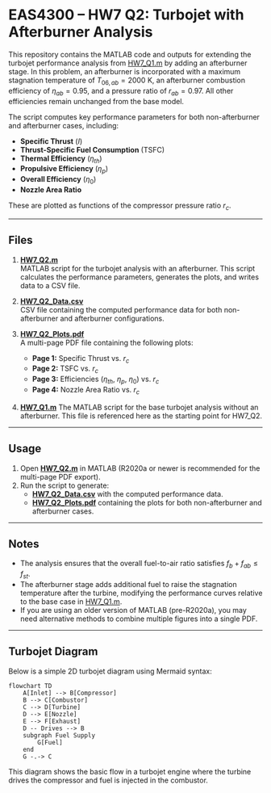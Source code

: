# EAS4300 – HW7 Q2: Turbojet with Afterburner Analysis

This repository contains the MATLAB code and outputs for extending the turbojet performance analysis from [HW7_Q1.m](../HW7_Q1/HW7_Q1.m) by adding an afterburner stage. In this problem, an afterburner is incorporated with a maximum stagnation temperature of $T_{06,ab} = 2000$ K, an afterburner combustion efficiency of $\eta_{ab} = 0.95$, and a pressure ratio of $r_{ab} = 0.97$. All other efficiencies remain unchanged from the base model.

The script computes key performance parameters for both non-afterburner and afterburner cases, including:
- **Specific Thrust** ($I$)
- **Thrust-Specific Fuel Consumption** (TSFC)
- **Thermal Efficiency** ($\eta_{th}$)
- **Propulsive Efficiency** ($\eta_{p}$)
- **Overall Efficiency** ($\eta_{0}$)
- **Nozzle Area Ratio**

These are plotted as functions of the compressor pressure ratio $r_c$.

---

## Files

1. [**HW7_Q2.m**](HW7_Q2.m)  
   MATLAB script for the turbojet analysis with an afterburner. This script calculates the performance parameters, generates the plots, and writes data to a CSV file.

2. [**HW7_Q2_Data.csv**](HW7_Q2_Data.csv)  
   CSV file containing the computed performance data for both non-afterburner and afterburner configurations.

3. [**HW7_Q2_Plots.pdf**](HW7_Q2_Plots.pdf)  
   A multi-page PDF file containing the following plots:
   - **Page 1:** Specific Thrust vs. $r_c$
   - **Page 2:** TSFC vs. $r_c$
   - **Page 3:** Efficiencies ($\eta_{th}$, $\eta_{p}$, $\eta_{0}$) vs. $r_c$
   - **Page 4:** Nozzle Area Ratio vs. $r_c$

4. [**HW7_Q1.m**](../HW7_Q1/HW7_Q1.m)
   The MATLAB script for the base turbojet analysis without an afterburner. This file is referenced here as the starting point for HW7_Q2.

---

## Usage

1. Open [**HW7_Q2.m**](HW7_Q2.m) in MATLAB (R2020a or newer is recommended for the multi-page PDF export).
2. Run the script to generate:
   - [**HW7_Q2_Data.csv**](HW7_Q2_Data.csv) with the computed performance data.
   - [**HW7_Q2_Plots.pdf**](HW7_Q2_Plots.pdf) containing the plots for both non-afterburner and afterburner cases.

---

## Notes

- The analysis ensures that the overall fuel-to-air ratio satisfies $f_b + f_{ab} \le f_{st}$.
- The afterburner stage adds additional fuel to raise the stagnation temperature after the turbine, modifying the performance curves relative to the base case in [HW7_Q1.m](../HW7_Q1/HW7_Q1.m).
- If you are using an older version of MATLAB (pre-R2020a), you may need alternative methods to combine multiple figures into a single PDF.

---

## Turbojet Diagram

Below is a simple 2D turbojet diagram using Mermaid syntax:

```mermaid
flowchart TD
    A[Inlet] --> B[Compressor]
    B --> C[Combustor]
    C --> D[Turbine]
    D --> E[Nozzle]
    E --> F[Exhaust]
    D -- Drives --> B
    subgraph Fuel Supply
        G[Fuel]
    end
    G -.-> C
```
This diagram shows the basic flow in a turbojet engine where the turbine drives the compressor and fuel is injected in the combustor.